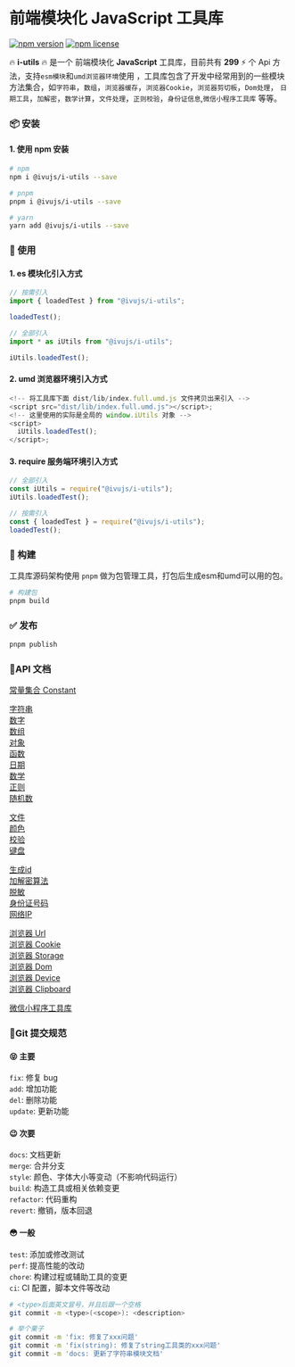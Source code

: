 # 前端模块化 JavaScript 工具库

[![npm version](https://img.shields.io/npm/v/xe-utils.svg?style=flat-square)](https://github.com/qq575792372/i-utils)
[![npm license](https://img.shields.io/github/license/mashape/apistatus.svg)](LICENSE)

🔥 **i-utils** 🔥 是一个 前端模块化 **JavaScript** 工具库，目前共有 **299** ⚡️ 个 Api
方法，支持`esm模块`和`umd浏览器环境`使用
，工具库包含了开发中经常用到的一些模块方法集合，如`字符串`，`数组`，`浏览器缓存`，`浏览器Cookie`，`浏览器剪切板`，`Dom处理`，
`日期工具`，`加解密`，`数学计算`，`文件处理`，`正则校验`，`身份证信息`,`微信小程序工具库`
等等。

### 📦 安装

#### 1. 使用 npm 安装

```bash
# npm
npm i @ivujs/i-utils --save

# pnpm
pnpm i @ivujs/i-utils --save

# yarn
yarn add @ivujs/i-utils --save
```

### 🎨 使用

#### 1. es 模块化引入方式

```javascript
// 按需引入
import { loadedTest } from "@ivujs/i-utils";

loadedTest();

// 全部引入
import * as iUtils from "@ivujs/i-utils";

iUtils.loadedTest();
```

#### 2. umd 浏览器环境引入方式

```javascript
<!-- 将工具库下面 dist/lib/index.full.umd.js 文件拷贝出来引入 -->
<script src="dist/lib/index.full.umd.js"></script>;
<!-- 这里使用的实际是全局的 window.iUtils 对象 -->
<script>
  iUtils.loadedTest();
</script>;
```

#### 3. require 服务端环境引入方式

```javascript
// 全部引入
const iUtils = require("@ivujs/i-utils");
iUtils.loadedTest();

// 按需引入
const { loadedTest } = require("@ivujs/i-utils");
loadedTest();
```

### 🔨 构建

工具库源码架构使用 `pnpm` 做为包管理工具，打包后生成esm和umd可以用的包。

```bash
# 构建包
pnpm build
```

### ✅ 发布

```bash
pnpm publish
```

### 📝API 文档

[常量集合 Constant](https://github.com/qq575792372/i-utils/blob/main/doc/constants.md)

[字符串](https://github.com/qq575792372/i-utils/blob/main/doc/string.md)  
[数字](https://github.com/qq575792372/i-utils/blob/main/doc/number.md)     
[数组](https://github.com/qq575792372/i-utils/blob/main/doc/array.md)    
[对象](https://github.com/qq575792372/i-utils/blob/main/doc/object.md)    
[函数](https://github.com/qq575792372/i-utils/blob/main/doc/function.md)    
[日期](https://github.com/qq575792372/i-utils/blob/main/doc/date.md)   
[数学](https://github.com/qq575792372/i-utils/blob/main/doc/math.md)  
[正则](https://github.com/qq575792372/i-utils/blob/main/doc/regexp.md)  
[随机数](https://github.com/qq575792372/i-utils/blob/main/doc/random.md)

[文件](https://github.com/qq575792372/i-utils/blob/main/doc/file.md)  
[颜色](https://github.com/qq575792372/i-utils/blob/main/doc/color.md)  
[校验](https://github.com/qq575792372/i-utils/blob/main/doc/validate.md)  
[键盘](https://github.com/qq575792372/i-utils/blob/main/doc/keycode.md)

[生成id](https://github.com/qq575792372/i-utils/blob/main/doc/id.md)  
[加解密算法](https://github.com/qq575792372/i-utils/blob/main/doc/crypto.md)  
[脱敏](https://github.com/qq575792372/i-utils/blob/main/doc/desensitized.md)  
[身份证号码](https://github.com/qq575792372/i-utils/blob/main/doc/ID-card.md)  
[网络IP](https://github.com/qq575792372/i-utils/blob/main/doc/net.md)

[浏览器 Url](https://github.com/qq575792372/i-utils/blob/main/doc/browser-url.md)  
[浏览器 Cookie](https://github.com/qq575792372/i-utils/blob/main/doc/browser-storage.md)    
[浏览器 Storage](https://github.com/qq575792372/i-utils/blob/main/doc/browser-cookie.md)   
[浏览器 Dom](https://github.com/qq575792372/i-utils/blob/main/doc/browser-dom.md)  
[浏览器 Device](https://github.com/qq575792372/i-utils/blob/main/doc/browser-device.md)  
[浏览器 Clipboard](https://github.com/qq575792372/i-utils/blob/main/doc/browser-clipboard.md)

[微信小程序工具库](https://github.com/qq575792372/i-utils/blob/main/doc/weapp.md)

### 🔖Git 提交规范

#### 😝 主要

`fix`: 修复 bug  
`add`: 增加功能  
`del`: 删除功能  
`update`: 更新功能

#### 😉 次要

`docs`: 文档更新  
`merge`: 合并分支  
`style`: 颜色、字体大小等变动（不影响代码运行）  
`build`: 构造工具或相关依赖变更  
`refactor`: 代码重构  
`revert`: 撤销，版本回退

#### 😳 一般

`test`: 添加或修改测试  
`perf`: 提高性能的改动  
`chore`: 构建过程或辅助工具的变更  
`ci`: CI 配置，脚本文件等改动

```bash
# <type>后面英文冒号，并且后跟一个空格
git commit -m <type>(<scope>): <description>

# 举个栗子
git commit -m 'fix: 修复了xxx问题'
git commit -m 'fix(string): 修复了string工具类的xxx问题'
git commit -m 'docs: 更新了字符串模块文档'
```

